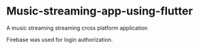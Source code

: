 # Music-streaming-app-using-flutter
A music streaming streaming cross platform application

Firebase was used for login authorization.


